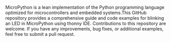 MicroPython is a lean implementation of the Python programming language optimized for microcontrollers and embedded systems.This GitHub repository provides a comprehensive guide and code examples for blinking an LED in MicroPython using thonny IDE.
Contributions to this repository are welcome. If you have any improvements, bug fixes, or additional examples, feel free to submit a pull request.

